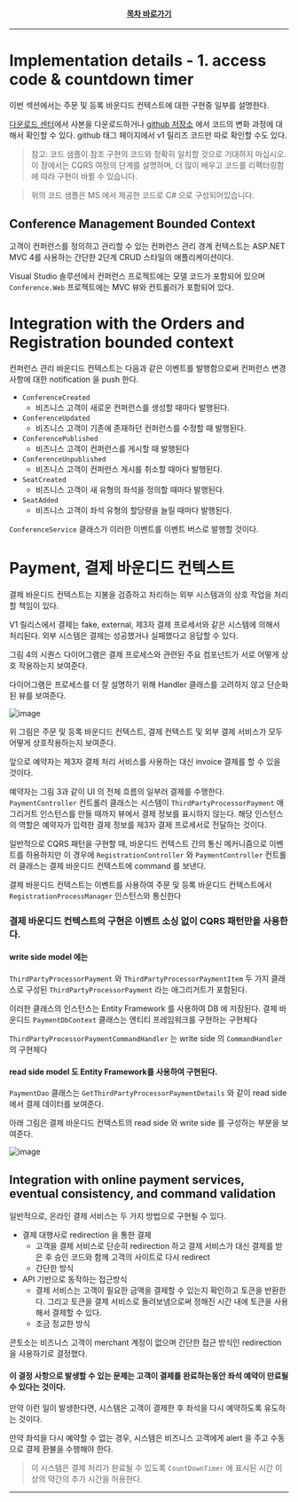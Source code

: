 <div align="center">

#### [목차 바로가기](https://github.com/dhslrl321/cqrs-journey-guide-korean/blob/master/Table%20of%20Contents.md)

</div>

---

# Implementation details - 1. access code & countdown timer

이번 섹션에서는 주문 및 등록 바운디드 컨텍스트에 대한 구현중 일부를 설명한다.

[다운로드 센터](http://go.microsoft.com/fwlink/p/?LinkID=258548)에서 사본을 다운로드하거나 [github 저장소](https://github.com/microsoftarchive/cqrs-journey) 에서 코드의 변화 과정에 대해서 확인할 수 있다. github 태그 페이지에서 v1 릴리즈 코드만 따로 확인할 수도 있다.

> 참고: 코드 샘플이 참조 구현의 코드와 정확히 일치할 것으로 기대하지 마십시오. 이 장에서는 CQRS 여정의 단계를 설명하며, 더 많이 배우고 코드를 리팩터링함에 따라 구현이 바뀔 수 있습니다.

> 위의 코드 샘플은 MS 에서 제공한 코드로 C# 으로 구성되어있습니다.

## Conference Management Bounded Context

고객이 컨퍼런스를 정의하고 관리할 수 있는 컨퍼런스 관리 경계 컨텍스트는 ASP.NET MVC 4를 사용하는 간단한 2단계 CRUD 스타일의 애플리케이션이다.

Visual Studio 솔루션에서 컨퍼런스 프로젝트에는 모델 코드가 포함되어 있으며 `Conference.Web` 프로젝트에는 MVC 뷰와 컨트롤러가 포함되어 있다.

# Integration with the Orders and Registration bounded context

컨퍼런스 관리 바운디드 컨텍스트는 다음과 같은 이벤트를 발행함으로써 컨퍼런스 변경 사항에 대한 notification 을 push 한다.

- `ConferenceCreated`
  - 비즈니스 고객이 새로운 컨퍼런스를 생성할 때마다 발행된다.
- `ConferenceUpdated`
  - 비즈니스 고객이 기존에 존재하던 컨퍼런스를 수정할 때 발행된다.
- `ConferencePublished`
  - 비즈니스 고객이 컨퍼런스를 게시할 때 발행된다
- `ConferenceUnpublished`
  - 비즈니스 고객이 컨퍼런스 게시를 취소할 때마다 발행된다.
- `SeatCreated`
  - 비즈니스 고객이 새 유형의 좌석을 정의할 때마다 발행된다.
- `SeatAdded`
  - 비즈니스 고객이 좌석 유형의 할당량을 늘릴 때마다 발행된다.

`ConferenceService` 클래스가 이러한 이벤트를 이벤트 버스로 발행할 것이다.

# Payment, 결제 바운디드 컨텍스트

결제 바운디드 컨텍스트는 지불을 검증하고 처리하는 외부 시스템과의 상호 작업을 처리할 책임이 있다.

V1 릴리스에서 결제는 fake, external, 제3자 결제 프로세서와 같은 시스템에 의해서 처리된다. 외부 시스템은 결제는 성공했거나 실패했다고 응답할 수 있다.

그림 4의 시퀀스 다이어그램은 결제 프로세스와 관련된 주요 컴포넌트가 서로 어떻게 상호 작용하는지 보여준다.

다이어그램은 프로세스를 더 잘 설명하기 위해 Handler 클래스를 고려하지 않고 단순화된 뷰를 보여준다.

![image](https://user-images.githubusercontent.com/48385288/201520492-67736f58-42cb-40e2-a4e8-2d280e8122be.png)

위 그림은 주문 및 등록 바운디드 컨텍스트, 결제 컨텍스트 및 외부 결제 서비스가 모두 어떻게 상호작용하는지 보여준다.

앞으로 예약자는 제3자 결제 처리 서비스를 사용하는 대신 invoice 결제를 할 수 있을 것이다.

예약자는 그림 3과 같이 UI 의 전체 흐름의 일부러 결제를 수행한다. `PaymentController` 컨트롤러 클래스는 시스템이 `ThirdPartyProcessorPayment` 애그리거트 인스턴스를 만들 때까지 뷰에서 결제 정보를 표시하지 않는다. 해당 인스턴스의 역할은 예약자가 입력한 결제 정보를 제3자 결제 프로세서로 전달하는 것이다.

일반적으로 CQRS 패턴을 구현할 때, 바운디드 컨텍스트 간의 통신 메커니즘으로 이벤트를 하용하지만 이 경우에 `RegistrationController` 와 `PaymentController` 컨트롤러 클래스는 결제 바운디드 컨텍스트에 command 를 보낸다.

결제 바운디드 컨텍스트는 이벤트를 사용하여 주문 및 등록 바운디드 컨텍스트에서 `RegistrationProcessManager` 인스턴스와 통신한다

### 결제 바운디드 컨텍스트의 구현은 이벤트 소싱 없이 CQRS 패턴만을 사용한다.

#### write side model 에는

`ThirdPartyProcessorPayment` 와 `ThirdPartyProcessorPaymentItem` 두 가지 클래스로 구성된 `ThirdPartyProcessorPayment` 라는 애그리거트가 포함된다.

이러한 클래스의 인스턴스는 Entity Framework 를 사용하여 DB 에 저장된다. 결제 바운디드 `PaymentDbContext` 클래스는 엔티티 프레임워크를 구현하는 구현체다

`ThirdPartyProcessorPaymentCommandHandler` 는 write side 의 `CommandHandler` 의 구현체다

#### read side model 도 Entity Framework를 사용하여 구현된다.

`PaymentDao` 클래스는 `GetThirdPartyProcessorPaymentDetails` 와 같이 read side 에서 결제 데이터를 보여준다.

아래 그림은 결제 바운디드 컨텍스트의 read side 와 write side 를 구성하는 부분을 보여준다.

![image](https://user-images.githubusercontent.com/48385288/201520848-38be3b82-6467-42d1-a2fa-3a40ccdf2c94.png)

## Integration with online payment services, eventual consistency, and command validation

일반적으로, 온라인 결제 서비스는 두 가지 방법으로 구현될 수 있다.

- 결제 대행사로 redirection 을 통한 결제
  - 고객을 결제 서비스로 단순히 redirection 하고 결제 서비스가 대신 결제를 받은 후 승인 코드와 함께 고객의 사이트로 다시 redirect
  - 간단한 방식
- API 기반으로 동작하는 접근방식
  - 결제 서비스는 고객이 필요한 금액을 결제할 수 있는지 확인하고 토큰을 반환한다. 그리고 토큰을 결제 서비스로 돌려보냄으로써 정해진 시간 내에 토큰을 사용해서 결제할 수 있다.
  - 조금 정교한 방식

콘토소는 비즈니스 고객이 merchant 계정이 없으며 간단한 접근 방식인 redirection 을 사용하기로 결정했다.

#### 이 결정 사항으로 발생할 수 있는 문제는 고객이 결제를 완료하는동안 좌석 예약이 만료될 수 있다는 것이다.

만약 이런 일이 발생한다면, 시스템은 고객이 결제한 후 좌석을 다시 예약하도록 유도하는 것이다.

만약 좌석을 다시 예약할 수 없는 경우, 시스템은 비즈니스 고객에게 alert 을 주고 수동으로 결제 환불을 수행해야 한다.

> 이 시스템은 결제 처리가 완료될 수 있도록 `CountDownTimer` 에 표시된 시간 이상의 약간의 추가 시간을 허용한다.

---
